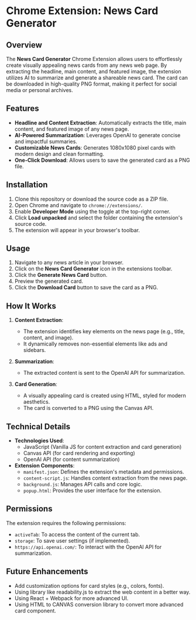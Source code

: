 # Chrome Extension: News Card Generator

## Overview

The **News Card Generator** Chrome Extension allows users to effortlessly create visually appealing news cards from any news web page. By extracting the headline, main content, and featured image, the extension utilizes AI to summarize and generate a shareable news card. The card can be downloaded in high-quality PNG format, making it perfect for social media or personal archives.

## Features

- **Headline and Content Extraction**: Automatically extracts the title, main content, and featured image of any news page.
- **AI-Powered Summarization**: Leverages OpenAI to generate concise and impactful summaries.
- **Customizable News Cards**: Generates 1080x1080 pixel cards with modern design and clean formatting.
- **One-Click Download**: Allows users to save the generated card as a PNG file.

## Installation

1. Clone this repository or download the source code as a ZIP file.
2. Open Chrome and navigate to `chrome://extensions/`.
3. Enable **Developer Mode** using the toggle at the top-right corner.
4. Click **Load unpacked** and select the folder containing the extension's source code.
5. The extension will appear in your browser's toolbar.

## Usage

1. Navigate to any news article in your browser.
2. Click on the **News Card Generator** icon in the extensions toolbar.
3. Click the **Generate News Card** button.
4. Preview the generated card.
5. Click the **Download Card** button to save the card as a PNG.

## How It Works

1. **Content Extraction**:
   - The extension identifies key elements on the news page (e.g., title, content, and image).
   - It dynamically removes non-essential elements like ads and sidebars.

2. **Summarization**:
   - The extracted content is sent to the OpenAI API for summarization.

3. **Card Generation**:
   - A visually appealing card is created using HTML, styled for modern aesthetics.
   - The card is converted to a PNG using the Canvas API.

## Technical Details

- **Technologies Used**:
  - JavaScript (Vanilla JS for content extraction and card generation)
  - Canvas API (for card rendering and exporting)
  - OpenAI API (for content summarization)
- **Extension Components**:
  - `manifest.json`: Defines the extension's metadata and permissions.
  - `content-script.js`: Handles content extraction from the news page.
  - `background.js`: Manages API calls and core logic.
  - `popup.html`: Provides the user interface for the extension.

## Permissions

The extension requires the following permissions:

- `activeTab`: To access the content of the current tab.
- `storage`: To save user settings (if implemented).
- `https://api.openai.com/`: To interact with the OpenAI API for summarization.

## Future Enhancements

- Add customization options for card styles (e.g., colors, fonts).
- Using library like readability.js to extract the web content in a better way.
- Using React + Webpack for more advanced UI.
- Using HTML to CANVAS conversion library to convert more advanced card component.
